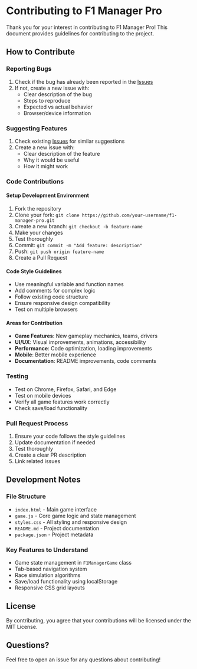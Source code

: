 # Contributing to F1 Manager Pro

Thank you for your interest in contributing to F1 Manager Pro! This document provides guidelines for contributing to the project.

## How to Contribute

### Reporting Bugs
1. Check if the bug has already been reported in the [Issues](https://github.com/IntelCoreI6/f1-manager-pro/issues)
2. If not, create a new issue with:
   - Clear description of the bug
   - Steps to reproduce
   - Expected vs actual behavior
   - Browser/device information

### Suggesting Features
1. Check existing [Issues](https://github.com/IntelCoreI6/f1-manager-pro/issues) for similar suggestions
2. Create a new issue with:
   - Clear description of the feature
   - Why it would be useful
   - How it might work

### Code Contributions

#### Setup Development Environment
1. Fork the repository
2. Clone your fork: `git clone https://github.com/your-username/f1-manager-pro.git`
3. Create a new branch: `git checkout -b feature-name`
4. Make your changes
5. Test thoroughly
6. Commit: `git commit -m "Add feature: description"`
7. Push: `git push origin feature-name`
8. Create a Pull Request

#### Code Style Guidelines
- Use meaningful variable and function names
- Add comments for complex logic
- Follow existing code structure
- Ensure responsive design compatibility
- Test on multiple browsers

#### Areas for Contribution
- **Game Features**: New gameplay mechanics, teams, drivers
- **UI/UX**: Visual improvements, animations, accessibility
- **Performance**: Code optimization, loading improvements
- **Mobile**: Better mobile experience
- **Documentation**: README improvements, code comments

### Testing
- Test on Chrome, Firefox, Safari, and Edge
- Test on mobile devices
- Verify all game features work correctly
- Check save/load functionality

### Pull Request Process
1. Ensure your code follows the style guidelines
2. Update documentation if needed
3. Test thoroughly
4. Create a clear PR description
5. Link related issues

## Development Notes

### File Structure
- `index.html` - Main game interface
- `game.js` - Core game logic and state management
- `styles.css` - All styling and responsive design
- `README.md` - Project documentation
- `package.json` - Project metadata

### Key Features to Understand
- Game state management in `F1ManagerGame` class
- Tab-based navigation system
- Race simulation algorithms
- Save/load functionality using localStorage
- Responsive CSS grid layouts

## License
By contributing, you agree that your contributions will be licensed under the MIT License.

## Questions?
Feel free to open an issue for any questions about contributing!
